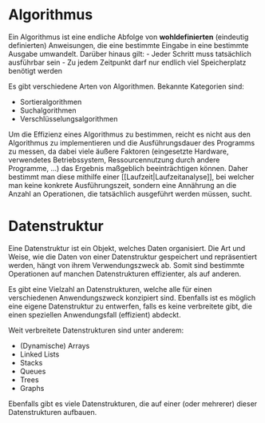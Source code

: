 # Algorithmus
Ein Algorithmus ist eine endliche Abfolge von **wohldefinierten** (eindeutig definierten) Anweisungen, die eine bestimmte Eingabe in eine bestimmte Ausgabe umwandelt. Darüber hinaus gilt:
	- Jeder Schritt muss tatsächlich ausführbar sein
	- Zu jedem Zeitpunkt darf nur endlich viel Speicherplatz benötigt werden

Es gibt verschiedene Arten von Algorithmen. Bekannte Kategorien sind:
- Sortieralgorithmen
- Suchalgorithmen
- Verschlüsselungsalgorithmen

Um die Effizienz eines Algorithmus zu bestimmen, reicht es nicht aus den Algorithmus zu implementieren und die Ausführungsdauer des Programms zu messen, da dabei viele äußere Faktoren (eingesetzte Hardware, verwendetes Betriebssystem, Ressourcennutzung durch andere Programme, ...) das Ergebnis maßgeblich beeinträchtigen können. Daher bestimmt man diese mithilfe einer [[Laufzeit|Laufzeitanalyse]], bei welcher man keine konkrete Ausführungszeit, sondern eine Annährung an die Anzahl an Operationen, die tatsächlich ausgeführt werden müssen, sucht.
# Datenstruktur
Eine Datenstruktur ist ein Objekt, welches Daten organisiert. Die Art und Weise, wie die Daten von einer Datenstruktur gespeichert und repräsentiert werden, hängt von ihrem Verwendungszweck ab. Somit sind bestimmte Operationen auf manchen Datenstrukturen effizienter, als auf anderen.

Es gibt eine Vielzahl an Datenstrukturen, welche alle für einen verschiedenen Anwendungszweck konzipiert sind. Ebenfalls ist es möglich eine eigene Datenstruktur zu entwerfen, falls es keine verbreitete gibt, die einen speziellen Anwendungsfall (effizient) abdeckt.

Weit verbreitete Datenstrukturen sind unter anderem:
- (Dynamische) Arrays
- Linked Lists
- Stacks
- Queues
- Trees
- Graphs

Ebenfalls gibt es viele Datenstrukturen, die auf einer (oder mehrerer) dieser Datenstrukturen aufbauen.